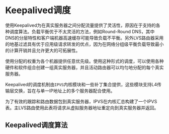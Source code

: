 # Keepalived调度

使用Keepalived为在真实服务器之间分配流量提供了灵活性，原因在于支持的各种调度算法。负载平衡优于不太灵活的方法，例如Round-Round DNS，其中DNS的分层特性和客户端机器高速缓存可能导致负载不平衡。另外LVS路由器采用的地基过滤具有优于应用级请求转发的优点，因为在网络分组级平衡负载导致最小的计算开销并且允许更大的可拓展性。

使用分配的权重为各个机器提供任意优先级。使用这种形式的调度，可以使用各种硬件和软件组合创建一组真实服务器，并且活动路由器可以均匀地分配的每个真实服务器。

Keepalived的调度机制由`IPVS`内核模块和一些补丁集合提供，这些模块支持L4传输层交换，旨在与单一IP地址上的多个服务器配合使用。

为了有效的跟踪和路由数据包到真实服务器，IPVS在内核汇总构建了一个IPVS表。主LVS路由使用此表将请求从虚拟服务器地址重定向到真实服务器并返回。

## Keepalived调度算法

